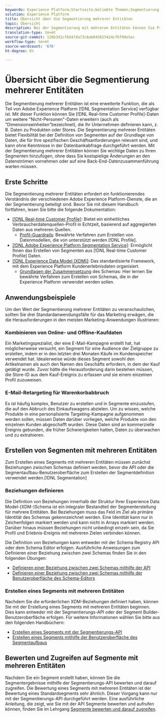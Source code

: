 ```yaml
---
keywords: Experience Platform;Startseite;beliebte Themen;Segmentierung;Segmentierung;Segmentdienst;Segmente;Multientity;Segmentierung mehrerer Entitäten;Segmente;
solution: Experience Platform
title: Übersicht über die Segmentierung mehrerer Entitäten
topic: Übersicht
description: Bei der Segmentierung mit mehreren Entitäten können Sie Profildaten um zusätzliche Daten erweitern, die auf Produkten, Geschäften oder anderen nicht-profilbasierten Klassen beruhen. Sobald eine Verbindung besteht, stehen Daten aus zusätzlichen Klassen zur Verfügung, so als wären sie im Profilschema nativ vorhanden.
translation-type: tm+mt
source-git-commit: 126b3d1cf6d47da73c6ab045825424cf6f99e5ac
workflow-type: tm+mt
source-wordcount: '676'
ht-degree: 6%

---
```



# Übersicht über die Segmentierung mehrerer Entitäten

Die Segmentierung mehrerer Entitäten ist eine erweiterte Funktion, die als Teil von Adobe Experience Platform [!DNL Segmentation Service] verfügbar ist. Mit dieser Funktion können Sie [!DNL Real-time Customer Profile]-Daten um weitere &quot;Nicht-Personen&quot;-Daten erweitern (auch als &quot;Dimensionseinheiten&quot;bezeichnet), die Ihr Unternehmen definieren kann, z. B. Daten zu Produkten oder Stores. Die Segmentierung mehrerer Entitäten bietet Flexibilität bei der Definition von Segmenten auf der Grundlage von Daten, die für Ihre spezifischen Geschäftsanforderungen relevant sind, und kann ohne Kenntnisse in der Datenbankabfrage durchgeführt werden. Mit der Segmentierung mehrerer Entitäten können Sie wichtige Daten zu Ihren Segmenten hinzufügen, ohne dass Sie kostspielige Änderungen an den Datenströmen vornehmen oder auf eine Back-End-Datenzusammenführung warten müssen.

## Erste Schritte

Die Segmentierung mehrerer Entitäten erfordert ein funktionierendes Verständnis der verschiedenen Adobe Experience Platform-Dienste, die an der Segmentierung beteiligt sind. Bevor Sie mit diesem Handbuch fortfahren, lesen Sie bitte die folgende Dokumentation:

* [[!DNL Real-time Customer Profile]](../profile/home.md): Bietet ein einheitliches Verbraucherdatenquellen-Profil in Echtzeit, basierend auf aggregierten Daten aus mehreren Quellen.
   * [Profil-Guardrails](../profile/guardrails.md): Bewährte Verfahren zum Erstellen von Datenmodellen, die von unterstützt werden  [!DNL Profile].
* [[!DNL Adobe Experience Platform Segmentation Service]](./home.md): Ermöglicht Ihnen das Erstellen von Segmenten aus  [!DNL Real-time Customer Profile] Daten.
* [[!DNL Experience Data Model (XDM)]](../xdm/home.md): Das standardisierte Framework, mit dem Experience Platform Kundenerlebnisdaten organisiert.
   * [Grundlagen der Zusammensetzung](../xdm/schema/composition.md#union) des Schemas: Hier lernen Sie bewährte Verfahren zum Erstellen von Schemas, die in der Experience Platform verwendet werden sollen.

## Anwendungsbeispiele

Um den Wert der Segmentierung mehrerer Entitäten zu veranschaulichen, sollten Sie drei Standardanwendungsfälle für das Marketing erwägen, die die Herausforderungen in den meisten Marketing-Anwendungen illustrieren:

### Kombinieren von Online- und Offline-Kaufdaten

Ein Marketingspezialist, der eine E-Mail-Kampagne erstellt hat, hat möglicherweise versucht, ein Segment für eine Audience der Zielgruppe zu erstellen, indem er in den letzten drei Monaten Käufe im Kundenspeicher verwendet hat. Idealerweise würde dieses Segment sowohl den Artikelnamen als auch den Namen des Geschäfts erfordern, in dem der Kauf getätigt wurde. Zuvor hätte die Herausforderung darin bestehen müssen, die Store-ID aus dem Kauf-Ereignis zu erfassen und sie einem einzelnen Profil zuzuweisen.

### E-Mail-Retargeting für Warenkorbabbruch

Es ist häufig komplex, Benutzer zu erstellen und in Segmente einzustufen, die auf den Abbruch des Einkaufswagens abzielen. Um zu wissen, welche Produkte in eine personalisierte Targeting-Kampagne aufgenommen werden sollen, müssen Daten darüber vorliegen, welche Produkte von den einzelnen Kunden abgeschafft wurden. Diese Daten sind an kommerzielle Ereignis gebunden, die früher Schwierigkeiten hatten, Daten zu überwachen und zu extrahieren.

## Erstellen von Segmenten mit mehreren Entitäten

Zum Erstellen eines Segments mit mehreren Entitäten müssen zunächst Beziehungen zwischen Schemas definiert werden, bevor die API oder die Segmentaufbau-Benutzeroberfläche zum Erstellen der Segmentdefinition verwendet werden.[!DNL Segmentation]

### Beziehungen definieren

Die Definition von Beziehungen innerhalb der Struktur Ihrer Experience Data Model-(XDM-)Schema ist ein integraler Bestandteil der Segmenterstellung für mehrere Entitäten. Bei Beziehungen muss das Feld im Ziel als primäre Identität des Schemas gekennzeichnet werden. Eine Identität kann nur in Zeichenfolgen markiert werden und kann nicht in Arrays markiert werden. Darüber hinaus müssen Beziehungen nicht unbedingt einzeln sein, da Sie Profil und Erlebnis-Ereignis mit mehreren Zielen verbinden können.

Die Definition von Beziehungen kann entweder mit der Schema Registry API oder dem Schema Editor erfolgen. Ausführliche Anweisungen zum Definieren einer Beziehung zwischen zwei Schemas finden Sie in den folgenden Übungen:

* [Definieren einer Beziehung zwischen zwei Schemas mithilfe der API](../xdm/tutorials/relationship-api.md)
* [Definieren einer Beziehung zwischen zwei Schemas mithilfe der Benutzeroberfläche des Schema-Editors](../xdm/tutorials/relationship-ui.md)

### Erstellen eines Segments mit mehreren Entitäten

Nachdem Sie die erforderlichen XDM-Beziehungen definiert haben, können Sie mit der Erstellung eines Segments mit mehreren Entitäten beginnen. Dies kann entweder mit der Segmentierungs-API oder der Segment Builder-Benutzeroberfläche erfolgen. Für weitere Informationen wählen Sie bitte aus den folgenden Handbüchern:

* [Erstellen eines Segments mit der Segmentierungs-API](./tutorials/create-a-segment.md)
* [Erstellen eines Segments mithilfe der Benutzeroberfläche des Segmentaufbaus](./ui/overview.md)

## Bewerten und Zugreifen auf Segmente mit mehreren Entitäten

Nachdem Sie ein Segment erstellt haben, können Sie die Segmentergebnisse mithilfe der Segmentierungs-API bewerten und darauf zugreifen. Die Bewertung eines Segments mit mehreren Entitäten ist der Bewertung eines Standardsegments sehr ähnlich. Dieser Vorgang kann nur mit der Segmentierungs-API durchgeführt werden. Eine ausführliche Anleitung, die zeigt, wie Sie mit der API Segmente bewerten und aufrufen können, finden Sie im Lehrgang [Segmente bewerten und darauf zugreifen](./tutorials/evaluate-a-segment.md).
